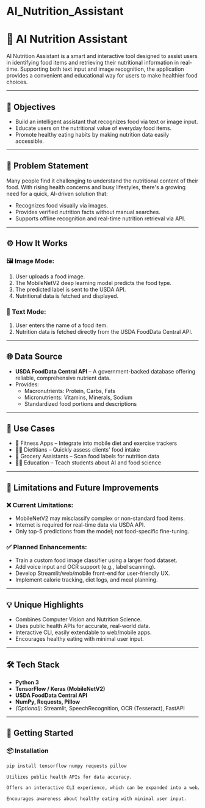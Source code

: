 # AI_Nutrition_Assistant
# 🧠 AI Nutrition Assistant

AI Nutrition Assistant is a smart and interactive tool designed to assist users in identifying food items and retrieving their nutritional information in real-time. Supporting both text input and image recognition, the application provides a convenient and educational way for users to make healthier food choices.

---

## 🎯 Objectives

- Build an intelligent assistant that recognizes food via text or image input.
- Educate users on the nutritional value of everyday food items.
- Promote healthy eating habits by making nutrition data easily accessible.

---

## 📖 Problem Statement

Many people find it challenging to understand the nutritional content of their food. With rising health concerns and busy lifestyles, there's a growing need for a quick, AI-driven solution that:

- Recognizes food visually via images.
- Provides verified nutrition facts without manual searches.
- Supports offline recognition and real-time nutrition retrieval via API.

---

## ⚙️ How It Works

### 🖼️ Image Mode:
1. User uploads a food image.
2. The MobileNetV2 deep learning model predicts the food type.
3. The predicted label is sent to the USDA API.
4. Nutritional data is fetched and displayed.

### 📝 Text Mode:
1. User enters the name of a food item.
2. Nutrition data is fetched directly from the USDA FoodData Central API.

---

## 🌐 Data Source

- **USDA FoodData Central API** – A government-backed database offering reliable, comprehensive nutrient data.
- Provides:
  - Macronutrients: Protein, Carbs, Fats
  - Micronutrients: Vitamins, Minerals, Sodium
  - Standardized food portions and descriptions

---

## 🧪 Use Cases

- 📱 Fitness Apps – Integrate into mobile diet and exercise trackers
- 🧑‍⚕️ Dietitians – Quickly assess clients' food intake
- 🛒 Grocery Assistants – Scan food labels for nutrition data
- 🧑‍🎓 Education – Teach students about AI and food science

---

## 🚧 Limitations and Future Improvements

### ❌ Current Limitations:
- MobileNetV2 may misclassify complex or non-standard food items.
- Internet is required for real-time data via USDA API.
- Only top-5 predictions from the model; not food-specific fine-tuning.

### ✅ Planned Enhancements:
- Train a custom food image classifier using a larger food dataset.
- Add voice input and OCR support (e.g., label scanning).
- Develop Streamlit/web/mobile front-end for user-friendly UX.
- Implement calorie tracking, diet logs, and meal planning.

---

## 💡 Unique Highlights

- Combines Computer Vision and Nutrition Science.
- Uses public health APIs for accurate, real-world data.
- Interactive CLI, easily extendable to web/mobile apps.
- Encourages healthy eating with minimal user input.

---

## 🛠️ Tech Stack

- **Python 3**
- **TensorFlow / Keras (MobileNetV2)**
- **USDA FoodData Central API**
- **NumPy, Requests, Pillow**
- *(Optional)*: Streamlit, SpeechRecognition, OCR (Tesseract), FastAPI

---

## 🏁 Getting Started

### 📦 Installation

```bash
pip install tensorflow numpy requests pillow

Utilizes public health APIs for data accuracy.

Offers an interactive CLI experience, which can be expanded into a web/mobile interface.

Encourages awareness about healthy eating with minimal user input.
